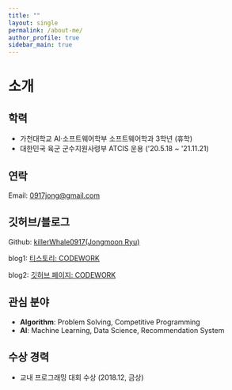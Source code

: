 ```yaml
---
title: ""
layout: single
permalink: /about-me/
author_profile: true
sidebar_main: true
---
```


# 소개
## 학력
- 가천대학교 AI·소프트웨어학부 소프트웨어학과 3학년 (휴학)  
- 대한민국 육군 군수지원사령부 ATCIS 운용 ('20.5.18 ~ '21.11.21)

## 연락
Email: 0917jong@gmail.com

## 깃허브/블로그
Github: [killerWhale0917(Jongmoon Ryu)](https://github.com/killerWhale0917) 

blog1: [티스토리: CODEWORK](https://killerwhale0917.tistory.com/)  

blog2: [깃허브 페이지: CODEWORK](https://killerwhale0917.github.io/) 

## 관심 분야
- **Algorithm**: Problem Solving, Competitive Programming
- **AI**: Machine Learning, Data Science, Recommendation System

## 수상 경력
- 교내 프로그래밍 대회 수상 (2018.12, 금상)
